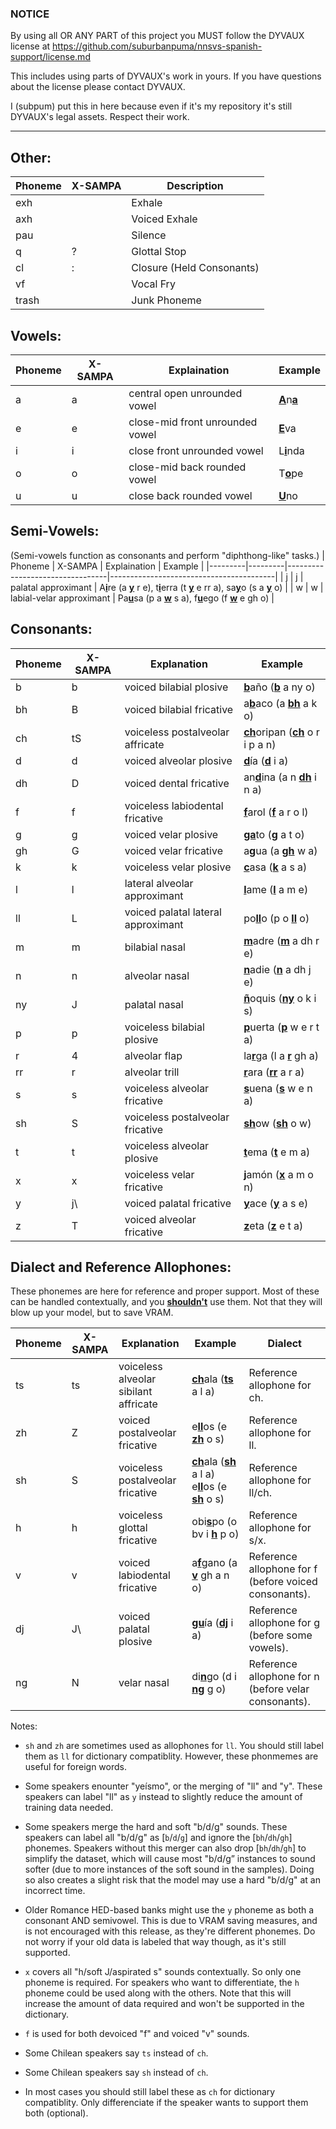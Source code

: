 ### NOTICE
By using all OR ANY PART of this project you MUST follow the DYVAUX license at https://github.com/suburbanpuma/nnsvs-spanish-support/license.md

This includes using parts of DYVAUX's work in yours. If you have questions about the license please contact DYVAUX.

I (subpum) put this in here because even if it's my repository it's still DYVAUX's legal assets. Respect their work.
___

## Other:

| Phoneme | X-SAMPA | Description               |
| ------- | ------- | --------------------------|
| exh     |         | Exhale                    |
| axh     |         | Voiced Exhale             |
| pau     |         | Silence                   |
| q       | ?       | Glottal Stop              |
| cl      | :       | Closure (Held Consonants) |
| vf      |         | Vocal Fry                 |
| trash   |         | Junk Phoneme              | 

## Vowels:

| Phoneme | X-SAMPA | Explaination                    | Example                                 |
| ------- | ------- | ------------------------------- | --------------------------------------- |
| a       | a       | central open unrounded vowel    | <ins><b>A</ins></b>n<ins><b>a</ins></b> |
| e       | e       | close-mid front unrounded vowel | <ins><b>E</ins></b>va                   |
| i       | i       | close front unrounded vowel     | L<ins><b>i</ins></b>nda                 |
| o       | o       | close-mid back rounded vowel    | T<ins><b>o</ins></b>pe                  |
| u       | u       | close back rounded vowel        | <ins><b>U</ins></b>no                   |

## Semi-Vowels:
(Semi-vowels function as consonants and perform "diphthong-like" tasks.)
| Phoneme | X-SAMPA | Explaination                    | Example                                 |
|---------|---------|---------------------------------|-----------------------------------------|
| j       | j       | palatal approximant      | A<ins><b>i</ins></b>re (a <ins><b>y</ins></b> r e), t<ins><b>i</ins></b>erra (t <ins><b>y</ins></b> e rr a), sa<ins><b>y</ins></b>o (s a <ins><b>y</ins></b> o) |
| w       | w       | labial-velar approximant | Pa<ins><b>u</ins></b>sa (p a <ins><b>w</ins></b> s a), f<ins><b>u</ins></b>ego (f <ins><b>w</ins></b> e gh o)                                                   |

## Consonants:

| Phoneme | X-SAMPA | Explanation                        | Example                   |
|---------|---------|------------------------------------|---------------------------|
| b       | b       | voiced bilabial plosive            | <ins><b>b</ins></b>año (<ins><b>b</ins></b> a ny o)           |
| bh      | B       | voiced bilabial fricative          | a<ins><b>b</ins></b>aco (a <ins><b>bh</ins></b> a k o)        |
| ch      | tS      | voiceless postalveolar affricate   | <ins><b>ch</ins></b>oripan (<ins><b>ch</ins></b> o r i p a n) |
| d       | d       | voiced alveolar plosive            | <ins><b>d</ins></b>ía (<ins><b>d</ins></b> i a)               |
| dh      | D       | voiced dental fricative            | an<ins><b>d</ins></b>ina (a n <ins><b>dh</ins></b> i n a)     |
| f       | f       | voiceless labiodental fricative    | <ins><b>f</ins></b>arol (<ins><b>f</ins></b> a r o l)         |
| g       | g       | voiced velar plosive               | <ins><b>ga</ins></b>to (<ins><b>g</ins></b> a t o)            |
| gh      | G       | voiced velar fricative             | a<ins><b>g</ins></b>ua (a <ins><b>gh</ins></b> w a)           |
| k       | k       | voiceless velar plosive            | <ins><b>c</ins></b>asa (<ins><b>k</ins></b> a s a)            |
| l       | l       | lateral alveolar approximant       | <ins><b>l</ins></b>ame (<ins><b>l</ins></b> a m e)            |
| ll      | L       | voiced palatal lateral approximant | po<ins><b>ll</ins></b>o (p o <ins><b>ll</ins></b> o)          |
| m       | m       | bilabial nasal                     | <ins><b>m</ins></b>adre (<ins><b>m</ins></b> a dh r e)         |
| n       | n       | alveolar nasal                     | <ins><b>n</ins></b>adie (<ins><b>n</ins></b> a dh j e)         |
| ny      | J       | palatal nasal                      | <ins><b>ñ</ins></b>oquis (<ins><b>ny</ins></b> o k i s)       |
| p       | p       | voiceless bilabial plosive         | <ins><b>p</ins></b>uerta (<ins><b>p</ins></b> w e r t a)      |
| r       | 4       | alveolar flap                      | la<ins><b>r</ins></b>ga (l a <ins><b>r</ins></b> gh a)         |
| rr      | r       | alveolar trill                     | <ins><b>r</ins></b>ara (<ins><b>rr</ins></b> a r a)           |
| s       | s       | voiceless alveolar fricative       | <ins><b>s</ins></b>uena (<ins><b>s</ins></b> w e n a)         |
| sh      | S       | voiceless postalveolar fricative   | <ins><b>sh</ins></b>ow (<ins><b>sh</ins></b> o w)             |
| t       | t       | voiceless alveolar plosive         | <ins><b>t</ins></b>ema (<ins><b>t</ins></b> e m a)            |
| x       | x       | voiceless velar fricative          | <ins><b>j</ins></b>amón (<ins><b>x</ins></b> a m o n)         |
| y       | j\      | voiced palatal fricative           | <ins><b>y</ins></b>ace (<ins><b>y</ins></b> a s e)            |
| z       | T       | voiced alveolar fricative          | <ins><b>z</ins></b>eta (<ins><b>z</ins></b> e t a)            |


## Dialect and Reference Allophones:
These phonemes are here for reference and proper support. Most of these can be handled contextually, and you <ins><b>shouldn't</ins></b> use them.
Not that they will blow up your model, but to save VRAM.

| Phoneme | X-SAMPA | Explanation                           | Example               | Dialect                                               |
|---------|---------|---------------------------------------|-----------------------|-------------------------------------------------------|
| ts      | ts      | voiceless alveolar sibilant affricate | <ins><b>ch</ins></b>ala (<ins><b>ts</ins></b> a l a)      | Reference allophone for ch.                           |
| zh      | Z       | voiced postalveolar fricative         | e<ins><b>ll</ins></b>os (e <ins><b>zh</ins></b> o s)                     | Reference allophone for ll.                           |
| sh      | S       | voiceless postalveolar fricative      | <ins><b>ch</ins></b>ala (<ins><b>sh</ins></b> a l a) e<ins><b>ll</ins></b>os (e <ins><b>sh</ins></b> o s)      | Reference allophone for ll/ch.                        |
| h       | h       | voiceless glottal fricative           | obi<ins><b>s</ins></b>po (o bv i <ins><b>h</ins></b> p o) | Reference allophone for s/x.                          |
| v       | v       | voiced labiodental fricative          | a<ins><b>f</ins></b>gano (a <ins><b>v</ins></b> gh a n o) | Reference allophone for f (before voiced consonants). |
| dj      | J\        | voiced palatal plosive                                      | <ins><b>gu</ins></b>ía (<ins><b>dj</ins></b> i a)                     | Reference allophone for g (before some vowels).       |
| ng      | N       | velar nasal                           | di<ins><b>n</ins></b>go (d i <ins><b>ng</ins></b> g o)    | Reference allophone for n (before velar consonants).  |


Notes:
* `sh` and `zh` are sometimes used as allophones for `ll`. You should still label them as `ll` for dictionary compatiblity. However, these phonmemes are useful for foreign words.
  
* Some speakers enounter "yeísmo", or the merging of "ll" and "y". These speakers can label "ll" as `y` instead to slightly reduce the amount of training data needed.
  
* Some speakers merge the hard and soft "b/d/g" sounds. These speakers can label all "b/d/g" as [`b`/`d`/`g`] and ignore the [`bh`/`dh`/`gh`] phonemes. Speakers without this merger can also drop [`bh`/`dh`/`gh`] to simplify the dataset, which will cause most "b/d/g” instances to sound softer (due to more instances of the soft sound in the samples). Doing so also creates a slight risk that the model may use a hard "b/d/g" at an incorrect time.
  
* Older Romance HED-based banks might use the `y` phoneme as both a consonant AND semivowel. This is due to VRAM saving measures, and is not encouraged with this release, as they're different phonemes. Do not worry if your old data is labeled that way though, as it's still supported.
  
* `x` covers all "h/soft J/aspirated s" sounds contextually. So only one phoneme is required. For speakers who want to differentiate, the `h` phoneme could be used along with the others. Note that this will increase the amount of data required and won't be supported in the dictionary.

* `f` is used for both devoiced "f" and voiced "v" sounds.

* Some Chilean speakers say `ts` instead of `ch`.

* Some Chilean speakers say `sh` instead of `ch`.

* In most cases you should still label these as `ch` for dictionary compatiblity. Only differenciate if the speaker wants to support them both (optional).
